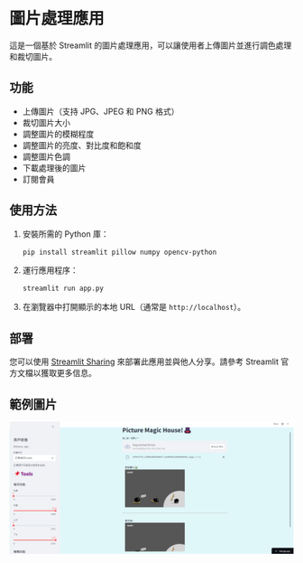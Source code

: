 # 圖片處理應用

這是一個基於 Streamlit 的圖片處理應用，可以讓使用者上傳圖片並進行調色處理和裁切圖片。

## 功能
- 上傳圖片（支持 JPG、JPEG 和 PNG 格式）
- 裁切圖片大小
- 調整圖片的模糊程度
- 調整圖片的亮度、對比度和飽和度
- 調整圖片色調
- 下載處理後的圖片
- 訂閱會員

## 使用方法

1. 安裝所需的 Python 庫：
    ```bash
    pip install streamlit pillow numpy opencv-python
    ```

2. 運行應用程序：
    ```bash
    streamlit run app.py
    ```

3. 在瀏覽器中打開顯示的本地 URL（通常是 `http://localhost`）。

## 部署

您可以使用 [Streamlit Sharing](https://share.streamlit.io/) 來部署此應用並與他人分享。請參考 Streamlit 官方文檔以獲取更多信息。

## 範例圖片

![範例圖片](app.png)

